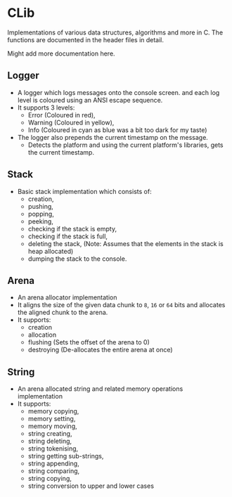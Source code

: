 # CLib

Implementations of various data structures, algorithms and more in C. The functions are documented in the header files in detail.

Might add more documentation here.

## Logger
* A logger which logs messages onto the console screen. and each log level is coloured using an ANSI escape sequence. 
* It supports 3 levels:
  * Error (Coloured in red),
  * Warning (Coloured in yellow),
  * Info (Coloured in cyan as blue was a bit too dark for my taste)
* The logger also prepends the current timestamp on the message.
  * Detects the platform and using the current platform's libraries, gets the current timestamp.

## Stack
* Basic stack implementation which consists of:
  * creation,
  * pushing,
  * popping,
  * peeking,
  * checking if the stack is empty,
  * checking if the stack is full,
  * deleting the stack, (Note: Assumes that the elements in the stack is heap allocated)
  * dumping the stack to the console.

## Arena
* An arena allocator implementation
* It aligns the size of the given data chunk to `8`, `16` or `64` bits and allocates the aligned chunk to the arena.
* It supports:
  * creation
  * allocation
  * flushing (Sets the offset of the arena to 0)
  * destroying (De-allocates the entire arena at once)

## String
* An arena allocated string and related memory operations implementation
* It supports:
  * memory copying,
  * memory setting,
  * memory moving,
  * string creating,
  * string deleting,
  * string tokenising,
  * string getting sub-strings,
  * string appending,
  * string comparing,
  * string copying,
  * string conversion to upper and lower cases